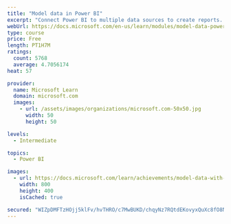 ```yaml
---
title: "Model data in Power BI"
excerpt: "Connect Power BI to multiple data sources to create reports. Define the relationship between your data sources."
webUrl: https://docs.microsoft.com/en-us/learn/modules/model-data-power-bi/
type: course
price: Free
length: PT1H7M
ratings:
  count: 5768
  average: 4.7056174
heat: 57

provider:
  name: Microsoft Learn
  domain: microsoft.com
  images:
    - url: /assets/images/organizations/microsoft.com-50x50.jpg
      width: 50
      height: 50

levels:
  - Intermediate

topics:
  - Power BI

images:
  - url: https://docs.microsoft.com/learn/achievements/model-data-with-power-bi-desktop-social.png
    width: 800
    height: 400
    isCached: true

secured: "WIZpDMFTzHOjj5klFv/hvTHRO/c7MwBUKD/chqyNz7RQtdEKovyxQuXc8fO8N2/KIWaG3POceqzh3JAn9sMAdZG/J/DvNCAiQosWDzTfCqaOWn5O2JjrOli4pD76A9QNJg/ZqDIjrhdwZOnydQzDfvm4b1gn8STa/qSflzHyCc+UY7VVJJC/53mKkhhefdBF58rR1uER7PVkVf1O5hInZp5nu08t3vUeEdTf4UnSi3QYI+8FxKdVH99enOwWXq4Z0PspIIe6+vG3rE4qtMdeyBS6S7LNqIB4JK/W85q7FzyevL0Y+s+OenYYaEn2hZaczW5p+HZaH115/WSnQGK5OGd7xMv0qaXIADAJXR0nIqISE0CbLxu36eiJkS5e/ZMQoylMaErf2GbhpU2b5tZ4JQvV4ruhuG+tzG4ZQBdL2/M=;gGhQnOKngMPSnBiw4kXzng=="
---
```


